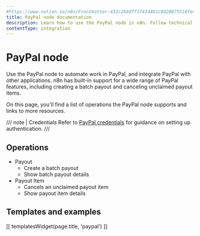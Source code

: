 ```yaml
---
#https://www.notion.so/n8n/Frontmatter-432c2b8dff1f43d4b1c8d20075510fe4
title: PayPal node documentation
description: Learn how to use the PayPal node in n8n. Follow technical documentation to integrate PayPal node into your workflows.
contentType: integration
---
```


# PayPal node

Use the PayPal node to automate work in PayPal, and integrate PayPal with other applications. n8n has built-in support for a wide range of PayPal features, including creating a batch payout and canceling unclaimed payout items. 

On this page, you'll find a list of operations the PayPal node supports and links to more resources.

/// note | Credentials
Refer to [PayPal credentials](/integrations/builtin/credentials/paypal/) for guidance on setting up authentication. 
///

## Operations

* Payout
    * Create a batch payout
    * Show batch payout details
* Payout Item
    * Cancels an unclaimed payout item
    * Show payout item details

## Templates and examples

<!-- see https://www.notion.so/n8n/Pull-in-templates-for-the-integrations-pages-37c716837b804d30a33b47475f6e3780 -->
[[ templatesWidget(page.title, 'paypal') ]]
